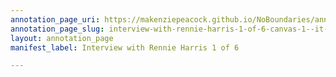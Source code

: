```yaml
---
annotation_page_uri: https://makenziepeacock.github.io/NoBoundaries/annotations/interview-with-rennie-harris-1-of-6-canvas-1--it-s-just-right-now-you-re-sitting-right-under-his-microphone----.json
annotation_page_slug: interview-with-rennie-harris-1-of-6-canvas-1--it-s-just-right-now-you-re-sitting-right-under-his-microphone----
layout: annotation_page
manifest_label: Interview with Rennie Harris 1 of 6

---
```

